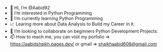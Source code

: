 - 👋 Hi, I’m @Aabid92
- 👀 I’m interested in Python Programming
- 🌱 I’m currently learning Python Programming
- 📈 Learing more about Data Analysis to Build my Career in it.
- 💞️ I’m looking to collaborate on beginners Python Development Projects.
- 📫 How to reach me, you can visit my porfolio => https://aabidshaikh.pages.dev/ or gmail => shaikhaabid608@gmail.com

<!---
Aabid92/Aabid92 is a ✨ special ✨ repository because its `README.md` (this file) appears on your GitHub profile.
You can click the Preview link to take a look at your changes.
--->
